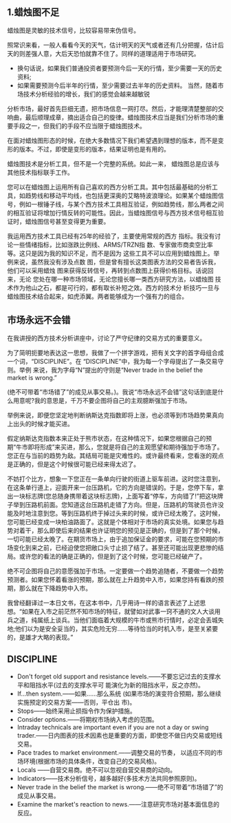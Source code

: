 ## 1.蜡烛图不足
蜡烛图是灵敏的技术信号，比较容易带来伪信号。

照常识来看，一般人看看今天的天气，估计明天的天气或者还有几分把握，估计后天的则差强人意，大后天恐怕就靠不住了。同样的道理适用于市场研究。
* 换句话说，如果我们普通投资者要预测今后一天的行情，至少需要一天的历史资料;
* 如果需要预测今后半年的行情，至少需要过去半年的历史资料。
当然，随着市场技术分析经验的增长，我们的感觉会越来越敏锐

分析市场，最好首先巨细无遗，把市场信息一网打尽。然后，才能理清楚整部的交响曲，最后顺理成章，摘出适合自己的旋律。蜡烛图技术应当是我们分析市场的重要手段之一，但我们的手段不应当限于蜡烛图技术。

在面对蜡烛图形态的时候，在绝大多数情况下我们希望遇到理想的版本，而不是变形的版本。不过，即使是变形的版本，结果证明也是有用的。

蜡烛图技术是分析工具，但不是一个完整的系统。如此一来， 蜡烛图总是应该与其他技术指标联手工作。

您可以在蜡烛图上运用所有自己喜欢的西方分析工具。其中包括最基础的分析工具，如趋势线和移动平均线，也包括更深奥的艾略特波浪理论。如果某个蜡烛图信号，例如一根锤子线，与某个西方技术工具相互验证，例如趋势线，那么两者之间的相互验证将增加行情反转的可能性。因此，当蜡烛图信号与西方技术信号相互验证时，蜡烛图信号甚至变得更为重要。

我运用西方技术工具已经有25年的经验了，主要使用常规的西方 指标。我没有讨论一些情绪指标，比如涨跌比例线、ARMS/TRZN指 数、专家做市商卖空比率等。这只是因为我的知识不足，而不是因为 这些工具不可以应用到蜡烛图上。举例来说，虽然我没有涉及点数 图，但是曾有擅长这类图表方法的交易者告诉我，他们可以采用蜡烛 图来获得反转信号，再转到点数图上获得价格目标。话说回来，无论 您处在哪一种市场领域，无论您擅长哪一类西方研究方法，以蜡烛图 技术作为他山之石，都是可行的，都有取长补短之效。西方的技术分 析技巧一旦与蜡烛图技术结合起来，如虎添翼。两者能够成为一个强有力的组合。

## 市场永远不会错
在我讲授的西方技术分析讲座中，讨论了严守纪律的交易方式的重要意义。

为了简明扼要地表达这一思想，我做了一个拼字游戏，把有关文字的首字母组合成一个词，“DISCIPLINE”。在 “DISCIPLINE”中，我为每一个字母提出了一条交易守则。举例 来说，我为字母“N”提出的守则是“Never trade in the belief the market is wrong.”

(绝不可带着“市场错了”的成见从事交易。)。我说“市场永远不会错”这句话到底是什么用意呢?我的意思是，千万不要企图将自己的主观臆断强加于市场。

举例来说，即便您坚定地判断纳斯达克指数即将上涨，也必须等到市场趋势果真向上出头的时候才能买进。

假定纳斯达克指数本来正处于熊市状态，在这种情况下，如果您根据自己的预期“牛市即将形成”来买进，那么，您就是将自己的主观愿望和期待强加于市场了。您正在与当前的趋势为敌。其结局可能是灾难性的。或许最终看来，您看涨的观点是正确的，但是这个时候很可能已经来得太迟了。

不妨打个比方，想象一下您正在一条单向行驶的街道上驱车前进。这时您注意到，在这条单行道上，迎面开来一台压路机，它的方向是错误的。于是，您停下车，拿出一块标志牌(您总随身携带着这块标志牌)，上面写着“停车，方向错了!”把这块牌子举到压路机前面。您知道这台压路机走错了方向。但是，压路机的驾驶员也许没能及时地注意到您。等到压路机终于掉过头来的时候，或许已经太晚了。这时候，您可能已经变成一块柏油路面了。这就是个体相对于市场的真实处境。如果您与趋势对着干，那么即使后来的结果也许证明您的预见是正确的，但是到了那个时候，一切可能已经太晚了。在期货市场上，由于追加保证金的要求，可能在您预期的市场变化到来之前，已经迫使您把敞口头寸止损了结了。甚至还可能出现更悲惨的结局。或许您的看法的确是正确的，但是到了这个时候，您可能已经破产了。

绝不可企图将自己的意愿强加于市场。一定要做一个趋势追随者，不要做一个趋势预测者。如果您怀着看涨的预期，那么就在上升趋势中入市，如果您持有看跌的预期，那么就在下降趋势中入市。

我曾经翻译过一本日文书，在这本书中，几乎用诗一样的语言表述了上述思想。“如果在入市之前茫然不知市场的特征，就譬如对武事一窍不通的文人大谈用兵之道，纯属纸上谈兵。当他们面临着大规模的牛市或熊市行情时，必定会丢城失地;他们以为是安全妥当的，其实危险无穷......等待恰当的时机入市，是至关紧要的，是雄才大略的表现。”

## DISCIPLINE
* Don't forget old support and resistance levels.——不要忘记过去的支撑水平和阻挡水平(过去的支撑水平可 能演化为新的阻挡水平，反之亦然)。
* If...then system.——如果......那么系统 (如果市场的演变符合预期，那么继续实施预定的交易方案——否则，平仓出 市)。
* Stops——始终采用止损指令作为保护措施。
* Consider options.——将期权市场纳入考虑的范围。
* Intraday technicals are important even if you are not a day or swing trader.——日内图表的技术因素也是重要的方面，即使您不做日内交易或短线交易。
* Pace trades to market environment.——调整交易的节奏， 以适应不同的市场环境(根据市场的具体条件，改变自己的交易风格)。
* Locals ——自营交易商。绝不可以忽视自营交易商的动向。
* Indicators——技术分析信号，越多越好(多技术方法共同参照原则)。
* Never trade in the belief the market is wrong.——绝不可带着“市场错了”的成见从事交易。
* Examine the market's reaction to news.——注意研究市场对基本面信息的反应。